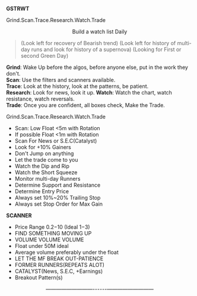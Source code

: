 **GSTRWT** 

 Grind.Scan.Trace.Research.Watch.Trade

<div align="center">
 
  Build a watch list Daily

</div>

> (Look left for recovery of Bearish trend)
> (Look left for history of multi-day runs and look for history of a supernova)
> (Looking for First or second Green Day)

**Grind**: Wake Up before the algos, before anyone else, put in the work they don't.  
**Scan**: Use the filters and scanners available.  
**Trace**: Look at the history, look at the patterns, be patient.  
**Research**: Look for news, look it up.
**Watch**: Watch the chart, watch resistance, watch reversals.  
**Trade**: Once you are confident, all boxes check, Make the Trade.

 Grind.Scan.Trace.Research.Watch.Trade

- Scan: Low Float <5m with Rotation
- If possible Float  <1m with Rotation
- Scan For News or S.E.C(Catalyst)
- Look for +10% Gainers
- Don't Jump on anything
- Let the trade come to you
- Watch the Dip and Rip
- Watch the Short Squeeze
- Monitor multi-day Runners
- Determine Support and Resistance
- Determine Entry Price
- Always set 10%~20% Trailing Stop
- Always set Stop Order for Max Gain

**SCANNER**
- Price Range $0.2-$10 (Ideal $1-$3)
- FIND SOMETHING MOVING UP
- VOLUME VOLUME VOLUME
- Float under 50M ideal
- Average volume preferably under the float
- LET THE MF BREAK OUT-PATIENCE
- FORMER RUNNERS(REPEATS ALOT)
- CATALYST(News, S.E.C, +Earnings)
- Breakout Pattern(s)

<div align="center">
 
—————————------—————————

</div>
